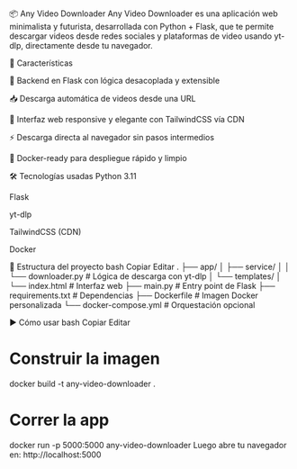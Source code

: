📦 Any Video Downloader
Any Video Downloader es una aplicación web minimalista y futurista, desarrollada con Python + Flask, que te permite descargar videos desde redes sociales y plataformas de video usando yt-dlp, directamente desde tu navegador.

🚀 Características

🧠 Backend en Flask con lógica desacoplada y extensible

📥 Descarga automática de videos desde una URL

🎯 Interfaz web responsive y elegante con TailwindCSS vía CDN

⚡ Descarga directa al navegador sin pasos intermedios

🐳 Docker-ready para despliegue rápido y limpio

🛠️ Tecnologías usadas
Python 3.11

Flask

yt-dlp

TailwindCSS (CDN)

Docker

📂 Estructura del proyecto
bash
Copiar
Editar
.
├── app/
│   ├── service/
│   │   └── downloader.py  # Lógica de descarga con yt-dlp
│   └── templates/
│       └── index.html     # Interfaz web
├── main.py                # Entry point de Flask
├── requirements.txt       # Dependencias
├── Dockerfile             # Imagen Docker personalizada
└── docker-compose.yml     # Orquestación opcional

▶️ Cómo usar
bash
Copiar
Editar
# Construir la imagen
docker build -t any-video-downloader .

# Correr la app
docker run -p 5000:5000 any-video-downloader
Luego abre tu navegador en: http://localhost:5000